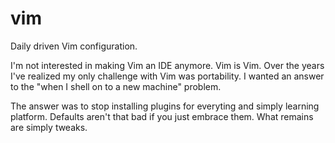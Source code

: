 # vim

Daily driven Vim configuration.

I'm not interested in making Vim an IDE anymore. Vim is Vim. Over the years
I've realized my only challenge with Vim was portability. I wanted an answer to
the "when I shell on to a new machine" problem.

The answer was to stop installing plugins for everyting and simply learning
platform. Defaults aren't that bad if you just embrace them. What remains are
simply tweaks.
